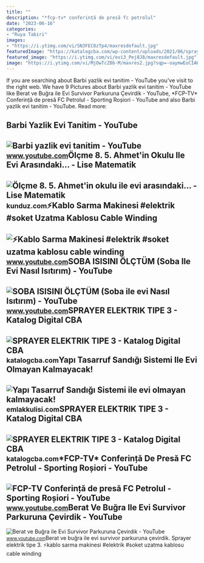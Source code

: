 ```yaml
---
title: ""
description: "*fcp-tv* conferință de presă fc petrolul"
date: "2023-06-16"
categories:
- "Ruya Tabiri"
images:
- "https://i.ytimg.com/vi/SN3FEC8zTp4/maxresdefault.jpg"
featuredImage: "https://katalogcba.com/wp-content/uploads/2021/06/sprayer-tipe-3-cover.jpg"
featured_image: "https://i.ytimg.com/vi/evi3_Pej8J8/maxresdefault.jpg"
image: "https://i.ytimg.com/vi/MjOwTcZ0b-M/maxres2.jpg?sqp=-oaymwEoCIAKENAF8quKqQMcGADwAQH4AbYIgAKAD4oCDAgAEAEYZSBhKFgwDw==&amp;rs=AOn4CLAcuYlpxVaWp9fCp021K-flp0tZ4w"
---
```


If you are searching about Barbi yazlik evi tanitim - YouTube you've visit to the right web. We have 9 Pictures about Barbi yazlik evi tanitim - YouTube like Berat ve Buğra ile Evi Survivor Parkuruna Çevirdik - YouTube, \*FCP-TV\* Conferință de presă FC Petrolul - Sporting Roșiori - YouTube and also Barbi yazlik evi tanitim - YouTube. Read more:

Barbi Yazlik Evi Tanitim - YouTube
----------------------------------

 ![Barbi yazlik evi tanitim - YouTube](https://i.ytimg.com/vi/jpyK8m0_gLk/maxresdefault.jpg?sqp=-oaymwEmCIAKENAF8quKqQMa8AEB-AHIAYAC6AKKAgwIABABGHIgOyhKMA8=&rs=AOn4CLAa7FcP9E7yAyKWwbMTqgsqWFsL-Q) <small>www.youtube.com</small>Ölçme 8. 5. Ahmet'in Okulu Ile Evi Arasındaki... - Lise Matematik
-----------------------------------------------------------------

 ![Ölçme 8. 5. Ahmet'in okulu ile evi arasındaki... - Lise Matematik](https://media.kunduz.com/media/question/seo/raw/20220325180629596520-4223655_ce2tKfo4M.jpeg?h=512) <small>kunduz.com</small>⚡Kablo Sarma Makinesi #elektrik #soket Uzatma Kablosu Cable Winding
-------------------------------------------------------------------

 ![⚡Kablo Sarma Makinesi #elektrik #soket uzatma kablosu cable winding](https://i.ytimg.com/vi/MjOwTcZ0b-M/maxres2.jpg?sqp=-oaymwEoCIAKENAF8quKqQMcGADwAQH4AbYIgAKAD4oCDAgAEAEYZSBhKFgwDw==&rs=AOn4CLAcuYlpxVaWp9fCp021K-flp0tZ4w) <small>www.youtube.com</small>SOBA ISISINI ÖLÇTÜM (Soba Ile Evi Nasıl Isıtırım) - YouTube
-----------------------------------------------------------

 ![SOBA ISISINI ÖLÇTÜM (Soba ile evi Nasıl Isıtırım) - YouTube](https://i.ytimg.com/vi/xl3Ogst4Etw/maxresdefault.jpg) <small>www.youtube.com</small>SPRAYER ELEKTRIK TIPE 3 - Katalog Digital CBA
---------------------------------------------

 ![SPRAYER ELEKTRIK TIPE 3 - Katalog Digital CBA](https://katalogcba.com/wp-content/uploads/2022/09/Brosur-CBA-sprayer-Tipe-3.jpg) <small>katalogcba.com</small>Yapı Tasarruf Sandığı Sistemi Ile Evi Olmayan Kalmayacak!
---------------------------------------------------------

 ![Yapı Tasarruf Sandığı Sistemi ile evi olmayan kalmayacak!](https://cdn.emlakkulisi.com/resim/orjinal/MzIwNDc4OD-yapi-tasarruf-sandigi-sistemi-ile-evi-olmayan-kalmayacak.jpg) <small>emlakkulisi.com</small>SPRAYER ELEKTRIK TIPE 3 - Katalog Digital CBA
---------------------------------------------

 ![SPRAYER ELEKTRIK TIPE 3 - Katalog Digital CBA](https://katalogcba.com/wp-content/uploads/2021/06/sprayer-tipe-3-cover.jpg) <small>katalogcba.com</small>\*FCP-TV\* Conferință De Presă FC Petrolul - Sporting Roșiori - YouTube
-----------------------------------------------------------------------

 ![*FCP-TV* Conferință de presă FC Petrolul - Sporting Roșiori - YouTube](https://i.ytimg.com/vi/evi3_Pej8J8/maxresdefault.jpg) <small>www.youtube.com</small>Berat Ve Buğra Ile Evi Survivor Parkuruna Çevirdik - YouTube
------------------------------------------------------------

 ![Berat ve Buğra ile Evi Survivor Parkuruna Çevirdik - YouTube](https://i.ytimg.com/vi/SN3FEC8zTp4/maxresdefault.jpg) <small>www.youtube.com</small>Berat ve buğra ile evi survivor parkuruna çevirdik. Sprayer elektrik tipe 3. ⚡kablo sarma makinesi #elektrik #soket uzatma kablosu cable winding
